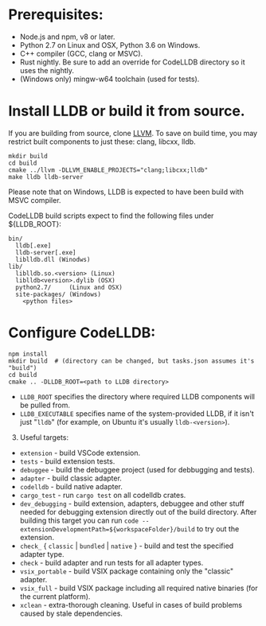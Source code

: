 # Prerequisites:
- Node.js and npm, v8 or later.
- Python 2.7 on Linux and OSX, Python 3.6 on Windows.
- C++ compiler (GCC, clang or MSVC).
- Rust nightly.  Be sure to add an override for CodeLLDB directory so it uses the nightly.
- (Windows only) mingw-w64 toolchain (used for tests).

# Install LLDB or build it from source.

If you are building from source, clone [LLVM](https://github.com/llvm/llvm-project).  To save on build time, you may
restrict built components to just these: clang, libcxx, lldb.
```
mkdir build
cd build
cmake ../llvm -DLLVM_ENABLE_PROJECTS="clang;libcxx;lldb"
make lldb lldb-server
```
Please note that on Windows, LLDB is expected to have been build with MSVC compiler.

CodeLLDB build scripts expect to find the following files under ${LLDB_ROOT}:
```
bin/
  lldb[.exe]
  lldb-server[.exe]
  liblldb.dll (Winodws)
lib/
  liblldb.so.<version> (Linux)
  liblldb<version>.dylib (OSX)
  python2.7/     (Linux and OSX)
  site-packages/ (Windows)
    <python files>
```

# Configure CodeLLDB:
```
npm install
mkdir build  # (directory can be changed, but tasks.json assumes it's "build")
cd build
cmake .. -DLLDB_ROOT=<path to LLDB directory>
```
- `LLDB_ROOT` specifies the directory where required LLDB components will be pulled from.
- `LLDB_EXECUTABLE` specifies name of the system-provided LLDB, if it isn't just "`lldb`" (for example, on Ubuntu it's usually `lldb-<version>`).

3. Useful targets:
- `extension` - build VSCode extension.
- `tests` - build extension tests.
- `debuggee` - build the debuggee project (used for debbugging and tests).
- `adapter` - build classic adapter.
- `codelldb` - build native adapter.
- `cargo_test` - run `cargo test` on all codelldb crates.
- `dev_debugging` - build extension, adapters, debuggee and other stuff needed for debugging extension directly out of the build directory.
After building this target you can run `code --extensionDevelopmentPath=${workspaceFolder}/build` to try out the extension.
- `check_` { `classic` | `bundled` | `native` } - build and test the specified adapter type.
- `check` - build adapter and run tests for all adapter types.
- `vsix_portable` - build VSIX package containing only the "classic" adapter.
- `vsix_full` - build VSIX package including all required native binaries (for the current platform).
- `xclean` - extra-thorough cleaning.  Useful in cases of build problems caused by stale dependencies.
